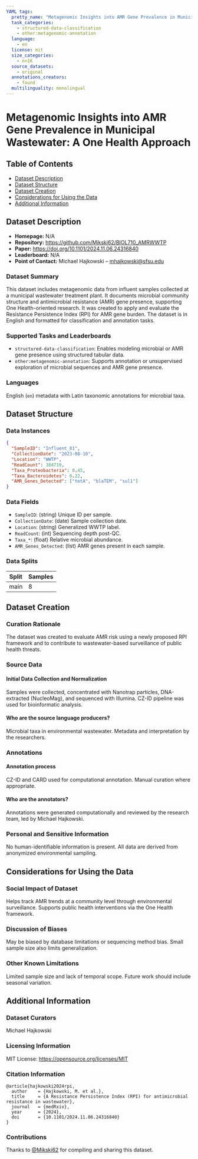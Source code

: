 ```yaml
---
YAML tags:
  pretty_name: "Metagenomic Insights into AMR Gene Prevalence in Municipal Wastewater: A One Health Approach"
  task_categories:
    - structured-data-classification
    - other:metagenomic-annotation
  language:
    - en
  license: mit
  size_categories:
    - n<1K
  source_datasets:
    - original
  annotations_creators:
    - found
  multilinguality: monolingual
---
```


# Metagenomic Insights into AMR Gene Prevalence in Municipal Wastewater: A One Health Approach

## Table of Contents
- [Dataset Description](#dataset-description)
- [Dataset Structure](#dataset-structure)
- [Dataset Creation](#dataset-creation)
- [Considerations for Using the Data](#considerations-for-using-the-data)
- [Additional Information](#additional-information)

## Dataset Description

- **Homepage:** N/A
- **Repository:** https://github.com/Mikski62/BIOL710_AMRWWTP
- **Paper:** https://doi.org/10.1101/2024.11.06.24316840
- **Leaderboard:** N/A
- **Point of Contact:** Michael Hajkowski – mhajkowski@sfsu.edu

### Dataset Summary

This dataset includes metagenomic data from influent samples collected at a municipal wastewater treatment plant. It documents microbial community structure and antimicrobial resistance (AMR) gene presence, supporting One Health-oriented research. It was created to apply and evaluate the Resistance Persistence Index (RPI) for AMR gene burden. The dataset is in English and formatted for classification and annotation tasks.

### Supported Tasks and Leaderboards

- `structured-data-classification`: Enables modeling microbial or AMR gene presence using structured tabular data.
- `other:metagenomic-annotation`: Supports annotation or unsupervised exploration of microbial sequences and AMR gene presence.

### Languages

English (`en`) metadata with Latin taxonomic annotations for microbial taxa.

## Dataset Structure

### Data Instances

```json
{
  "SampleID": "Influent_01",
  "CollectionDate": "2023-08-10",
  "Location": "WWTP",
  "ReadCount": 384710,
  "Taxa_Proteobacteria": 0.45,
  "Taxa_Bacteroidetes": 0.22,
  "AMR_Genes_Detected": ["tetA", "blaTEM", "sul1"]
}
```

### Data Fields

- `SampleID`: (string) Unique ID per sample.
- `CollectionDate`: (date) Sample collection date.
- `Location`: (string) Generalized WWTP label.
- `ReadCount`: (int) Sequencing depth post-QC.
- `Taxa_*`: (float) Relative microbial abundance.
- `AMR_Genes_Detected`: (list) AMR genes present in each sample.

### Data Splits

| Split | Samples |
|-------|---------|
| main  | 8       |

## Dataset Creation

### Curation Rationale

The dataset was created to evaluate AMR risk using a newly proposed RPI framework and to contribute to wastewater-based surveillance of public health threats.

### Source Data

#### Initial Data Collection and Normalization

Samples were collected, concentrated with Nanotrap particles, DNA-extracted (NucleoMag), and sequenced with Illumina. CZ-ID pipeline was used for bioinformatic analysis.

#### Who are the source language producers?

Microbial taxa in environmental wastewater. Metadata and interpretation by the researchers.

### Annotations

#### Annotation process

CZ-ID and CARD used for computational annotation. Manual curation where appropriate.

#### Who are the annotators?

Annotations were generated computationally and reviewed by the research team, led by Michael Hajkowski.

### Personal and Sensitive Information

No human-identifiable information is present. All data are derived from anonymized environmental sampling.

## Considerations for Using the Data

### Social Impact of Dataset

Helps track AMR trends at a community level through environmental surveillance. Supports public health interventions via the One Health framework.

### Discussion of Biases

May be biased by database limitations or sequencing method bias. Small sample size also limits generalization.

### Other Known Limitations

Limited sample size and lack of temporal scope. Future work should include seasonal variation.

## Additional Information

### Dataset Curators

Michael Hajkowski 

### Licensing Information

MIT License: https://opensource.org/licenses/MIT

### Citation Information

```
@article{hajkowski2024rpi,
  author    = {Hajkowski, M. et al.},
  title     = {A Resistance Persistence Index (RPI) for antimicrobial resistance in wastewater},
  journal   = {medRxiv},
  year      = {2024},
  doi       = {10.1101/2024.11.06.24316840}
}
```

### Contributions

Thanks to [@Mikski62](https://github.com/Mikski62) for compiling and sharing this dataset.